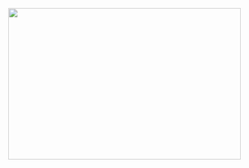 <p align="center">
  <img width="460" height="300" src="/requirements/indexhtmllayout.png">
  <!-- !["Layout"](https://github.com/garengh4/frontendWorkspace/blob/main/bootstrapPractice/requirements/indexhtmllayout.png?raw=true) -->

</p>